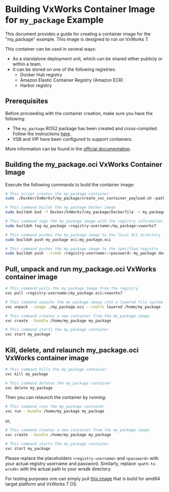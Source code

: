 # Building VxWorks Container Image for `my_package` Example

This document provides a guide for creating a container image for the "my_package" example. This image is designed to run on VxWorks 7.

This container can be used in several ways:
- As a standalone deployment unit, which can be shared either publicly or within a team.
- It can be stored on one of the following registries:
    - Docker Hub registry
    - Amazon Elastic Container Registry (Amazon ECR)
    - Harbor registry

## Prerequisites 

Before proceeding with the container creation, make sure you have the following:

- The `my_package` ROS2 package has been created and cross-compiled. Follow the instructions [here](../../../README.md#vxworks-ros-2-development).
- VSB and VIP have been configured to support containers. 

More information can be found in the [official documentation](https://docs.windriver.com/bundle/vxworks_container_programmers_guide_23_03/page/orf1603893608622.html).

## Building the my_package.oci VxWorks Container Image

Execute the following commands to build the container image:

```bash
# This script creates the my_package container
sudo ./Docker/VxWorks7/my_package/create_vxc_container_payload.sh <path-to-wrsdk> my_package.build amd64 llvm

# This command builds the my_package Docker image
sudo buildah bud -f Docker/VxWorks7/my_package/Dockerfile -t my_package --platform vxworks/amd64 my_package.build

# This command tags the my_package image with the registry information
sudo buildah tag my_package <registry-username>/my_package:vxworks7

# This command pushes the my_package image to the local OCI directory
sudo buildah push my_package oci:my_package.oci

# This command pushes the my_package image to the specified registry
sudo buildah push --creds <registry-username>:<password> my_package docker://<registry-username>/my_package.oci:vxworks7
```

## Pull, unpack and run my_package.oci VxWorks container image

```bash
# This command pulls the my_package image from the registry
vxc pull <registry-username>/my_package.oci:vxworks7

# This command unpacks the my_package image into a layered file system
vxc unpack --image ./my_package.oci --rootfs layered /home/my_package

# This command creates a new container from the my_package image
vxc create --bundle /home/my_package my_package

# This command starts the my_package container
vxc start my_package
```

## Kill, delete, and relaunch my_package.oci VxWorks container image

```bash
# This command kills the my_package container
vxc kill my_package

# This command deletes the my_package container
vxc delete my_package
```

Then you can relaunch the container by running:
```bash
# This command runs the my_package container
vxc run --bundle /home/my_package my_package
```

or, 
```bash
# This command creates a new container from the my_package image
vxc create --bundle /home/my_package my_package

# This command starts the my_package container
vxc start my_package
```

Please replace the placeholders `<registry-username>` and `<password>` with your actual registry username and password. Similarly, replace `<path-to-wrsdk>` with the actual path to your wrsdk directory.

For testing purposes one can simply pull [this image](https://hub.docker.com/repository/docker/mkrunic/my_package.oci) that is build for amd64 target platform and VxWorks 7 OS.
